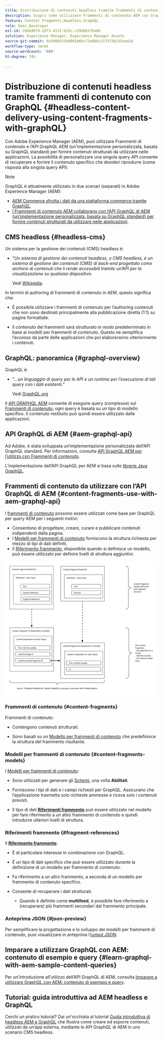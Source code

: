 ```yaml
---
title: Distribuzione di contenuti headless tramite frammenti di contenuto con GraphQL
description: Scopri come utilizzare Frammenti di contenuto AEM con GraphQL per la distribuzione di contenuti headless.
feature: Content Fragments,Headless,GraphQL
role: User,Developer
exl-id: 2debd678-2d73-41f2-b33c-c29d661f6a6b
solution: Experience Manager, Experience Manager Assets
source-git-commit: 9a3008553b8091b66c72e0b6c317573b235eee24
workflow-type: tm+mt
source-wordcount: '669'
ht-degree: 74%

---
```


# Distribuzione di contenuti headless tramite frammenti di contenuto con GraphQL {#headless-content-delivery-using-content-fragments-with-graphQL}

Con Adobe Experience Manager (AEM), puoi utilizzare Frammenti di contenuto e l’API GraphQL AEM (un’implementazione personalizzata, basata su GraphQL standard) per fornire contenuti strutturati da utilizzare nelle applicazioni. La possibilità di personalizzare una singola query API consente di recuperare e fornire il contenuto specifico che desideri riprodurre (come risposta alla singola query API).

<!--
>[!NOTE]
>
>See [Headless and AEM](/help/implementing/developing/headless/introduction.md) for an introduction to Headless Development for AEM Sites.
-->

>[!NOTE]
>
>GraphQL è attualmente utilizzato in due scenari (separati) in Adobe Experience Manager (AEM):
>
>* [AEM Commerce sfrutta i dati da una piattaforma commerce tramite GraphQL](/help/commerce/cif/integrating/magento.md).
>* [I Frammenti di contenuto AEM collaborano con l’API GraphQL di AEM (un’implementazione personalizzata, basata su GraphQL standard) per fornire contenuti strutturati da utilizzare nelle applicazioni](/help/sites-developing/headless/graphql-api/graphql-api-content-fragments.md).

## CMS headless {#headless-cms}

Un sistema per la gestione dei contenuti (CMS) headless è:

* &quot;*Un sistema di gestione dei contenuti headless, o CMS headless, è un sistema di gestione dei contenuti (CMS) di back-end progettato come archivio di contenuti che li rende accessibili tramite un’API per la visualizzazione su qualsiasi dispositivo.*

  Vedi [Wikipedia](https://en.wikipedia.org/wiki/Headless_content_management_system).

In termini di authoring di frammenti di contenuto in AEM, questo significa che:

* È possibile utilizzare i frammenti di contenuto per l’authoring contenuti che non sono destinati principalmente alla pubblicazione diretta (1:1) su pagine formattate.

* Il contenuto dei frammenti sarà strutturato in modo predeterminato in base ai modelli per frammenti di contenuto. Questo ne semplifica l’accesso da parte delle applicazioni che poi elaboreranno ulteriormente i contenuti.

## GraphQL: panoramica {#graphql-overview}

GraphQL è:

* “*...un linguaggio di query per le API e un runtime per l’esecuzione di tali query con i dati esistenti.*”

  Vedi [GraphQL.org](https://graphql.org)

Il [API GRAPHQL AEM](#aem-graphql-api) consente di eseguire query (complesse) sul [Frammenti di contenuto](/help/assets/content-fragments/content-fragments.md); ogni query è basata su un tipo di modello specifico. Il contenuto restituito può quindi essere utilizzato dalle applicazioni.

## API GraphQL di AEM {#aem-graphql-api}

Ad Adobe, è stata sviluppata un’implementazione personalizzata dell’API GraphQL standard. Per informazioni, consulta [API GraphQL AEM per l’utilizzo con Frammenti di contenuto](/help/sites-developing/headless/graphql-api/graphql-api-content-fragments.md).

L’implementazione dell’API GraphQL per AEM si basa sulle [librerie Java GraphQL](https://graphql.org/code/#java).

## Frammenti di contenuto da utilizzare con l’API GraphQL di AEM {#content-fragments-use-with-aem-graphql-api}

I [frammenti di contenuto](#content-fragments) possono essere utilizzati come base per GraphQL per query AEM per i seguenti motivi:

* Consentono di progettare, creare, curare e pubblicare contenuti indipendenti dalla pagina.
* I [Modelli per frammenti di contenuto](#content-fragments-models) forniscono la struttura richiesta per mezzo di tipi di dati definiti.
* Il [Riferimento frammento](#fragment-references), disponibile quando si definisce un modello, può essere utilizzato per definire livelli di struttura aggiuntivi.

![Frammenti di contenuto da utilizzare con GraphQL](assets/cfm-nested-01.png "Frammenti di contenuto da utilizzare con GraphQL")

### Frammenti di contenuto {#content-fragments}

Frammenti di contenuto:

* Contengono contenuti strutturati.

* Sono basati su un [Modello per frammenti di contenuto](#content-fragments-models) che predefinisce la struttura del frammento risultante.

### Modelli per frammenti di contenuto {#content-fragments-models}

I [Modelli per frammenti di contenuto](/help/assets/content-fragments/content-fragments-models.md):

* Sono utilizzati per generare gli [Schemi](https://graphql.org/learn/schema/), una volta **Abilitati**.

* Forniscono i tipi di dati e i campi richiesti per GraphQL. Assicurano che l’applicazione trasmetta solo richieste ammesse e riceva solo i contenuti previsti.

* Il tipo di dati **[Riferimenti frammento](#fragment-references)** può essere utilizzato nel modello per fare riferimento a un altro frammento di contenuto e quindi introdurre ulteriori livelli di struttura.

### Riferimenti frammento {#fragment-references}

Il **[Riferimento frammento](/help/assets/content-fragments/content-fragments-models.md#fragment-reference-nested-fragments)**:

* È di particolare interesse in combinazione con GraphQL.

* È un tipo di dati specifico che può essere utilizzato durante la definizione di un modello per frammento di contenuto.

* Fa riferimento a un altro frammento, a seconda di un modello per frammento di contenuto specifico.

* Consente di recuperare i dati strutturati.

   * Quando è definito come **multifeed**, è possibile fare riferimento a (recuperare) più frammenti secondari dal frammento principale.

### Anteprima JSON {#json-preview}

Per semplificare la progettazione e lo sviluppo dei modelli per frammenti di contenuto, puoi visualizzare in anteprima l’[output JSON](/help/assets/content-fragments/content-fragments-json-preview.md).

## Imparare a utilizzare GraphQL con AEM: contenuto di esempio e query {#learn-graphql-with-aem-sample-content-queries}

Per un’introduzione all’utilizzo dell’API GraphQL di AEM, consulta [Imparare a utilizzare GraphQL con AEM: contenuto di esempio e query](/help/sites-developing/headless/graphql-api/content-fragments-graphql-samples.md).

## Tutorial: guida introduttiva ad AEM headless e GraphQL

Cerchi un pratico tutorial? Dai un&#39;occhiata al tutorial [Guida introduttiva di headless AEM e GraphQL](https://experienceleague.adobe.com/docs/experience-manager-learn/getting-started-with-aem-headless/graphql/overview.html?lang=it) che illustra come creare ed esporre contenuti, utilizzati da un’app esterna, mediante le API GraphQL di AEM in uno scenario CMS headless.
